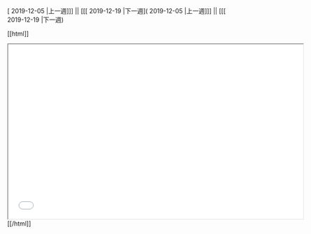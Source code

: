 [ 2019-12-05 |上一週]]] || [[[ 2019-12-19 |下一週]( 2019-12-05 |上一週]]] || [[[ 2019-12-19 |下一週)



[[html]]
<iframe src='<http://pad.hackingthursday.org>  ?showControls=true&showChat=true&showLineNumbers=true&useMonospaceFont=false' width=675 height=400></iframe>
[[/html]]